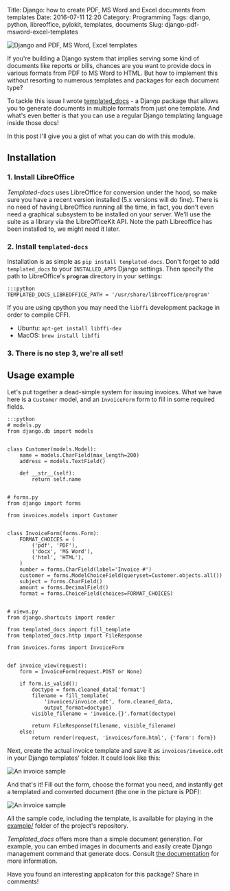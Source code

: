 Title: Django: how to create PDF, MS Word and Excel documents from templates
Date: 2016-07-11 12:20
Category: Programming
Tags: django, python, libreoffice, pylokit, templates, documents
Slug: django-pdf-msword-excel-templates

![Django and PDF, MS Word, Excel templates]({filename}/images/document-formats.png)

<!-- PELICAN_BEGIN_SUMMARY -->
If you're building a Django system that implies serving some kind of documents
like reports or bills, chances are you want to provide docs in various formats
from PDF to MS Word to HTML. But how to implement this without resorting to
numerous templates and packages for each document type?

<!-- PELICAN_END_SUMMARY -->

To tackle this issue I wrote [templated_docs][1] - a Django package that
allows you to generate documents in multiple formats from just one template.
And what's even better is that you can use a regular Django templating language
inside those docs!

In this post I'll give you a gist of what you can do with this module.

## Installation

### 1. Install LibreOffice

*Templated-docs* uses LibreOffice for conversion under the hood, so make sure
you have a recent version installed (5.x versions will do fine). There is no
need of having LibreOffice running all the time, in fact, you don't even need a
graphical subsystem to be installed on your server. We'll use the suite as a
library via the LibreOfficeKit API. Note the path Libreoffice has been
installed to, we might need it later.

### 2. Install `templated-docs`

Installation is as simple as `pip install templated-docs`. Don't forget to add
`templated_docs` to your `INSTALLED_APPS` Django settings. Then specify the
path to LibreOffice's **`program`** directory in your settings:

    :::python
    TEMPLATED_DOCS_LIBREOFFICE_PATH = '/usr/share/libreoffice/program'

If you are using cpython you may need the `libffi` development package in order to compile CFFI.

* Ubuntu: `apt-get install libffi-dev`
* MacOS: `brew install libffi`


### 3. There is no step 3, we're all set!

## Usage example

Let's put together a dead-simple system for issuing invoices. What we have here
is a `Customer` model, and an `InvoiceForm` form to fill in some required
fields.

    :::python
    # models.py
    from django.db import models


    class Customer(models.Model):
        name = models.CharField(max_length=200)
        address = models.TextField()

        def __str__(self):
            return self.name


    # forms.py
    from django import forms

    from invoices.models import Customer


    class InvoiceForm(forms.Form):
        FORMAT_CHOICES = (
            ('pdf', 'PDF'),
            ('docx', 'MS Word'),
            ('html', 'HTML'),
        )
        number = forms.CharField(label='Invoice #')
        customer = forms.ModelChoiceField(queryset=Customer.objects.all())
        subject = forms.CharField()
        amount = forms.DecimalField()
        format = forms.ChoiceField(choices=FORMAT_CHOICES)


    # views.py
    from django.shortcuts import render

    from templated_docs import fill_template
    from templated_docs.http import FileResponse

    from invoices.forms import InvoiceForm


    def invoice_view(request):
        form = InvoiceForm(request.POST or None)

        if form.is_valid():
            doctype = form.cleaned_data['format']
            filename = fill_template(
                'invoices/invoice.odt', form.cleaned_data,
                output_format=doctype)
            visible_filename = 'invoice.{}'.format(doctype)

            return FileResponse(filename, visible_filename)
        else:
            return render(request, 'invoices/form.html', {'form': form})


Next, create the actual invoice template and save it as `invoices/invoice.odt` in your
Django templates' folder. It could look like this:

![An invoice sample]({filename}/images/invoice-template.png)

And that's it! Fill out the form, choose the format you need, and instantly get
a templated and converted document (the one in the picture is PDF):

![An invoice sample]({filename}/images/invoice-pdf.png)

All the sample code, including the template, is available for playing in the
[example/][3] folder of the project's repository.

*Templated_docs* offers more than a simple document generation. For example,
you can embed images in documents and easily create Django management command
that generate docs. Consult [the documentation][2] for more information.

Have you found an interesting applicaton for this package? Share in comments!

[1]: https://github.com/alexmorozov/templated-docs
[2]: https://templated-docs.readthedocs.io/en/latest/
[3]: https://github.com/alexmorozov/templated-docs/tree/master/example
